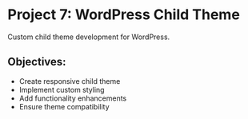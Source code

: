 # Project 7: WordPress Child Theme

Custom child theme development for WordPress.

## Objectives:
- Create responsive child theme
- Implement custom styling
- Add functionality enhancements
- Ensure theme compatibility
